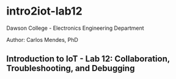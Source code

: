 # intro2iot-lab12

Dawson College - Electronics Engineering Department

Author: Carlos Mendes, PhD

## Introduction to IoT - Lab 12: Collaboration, Troubleshooting, and Debugging

